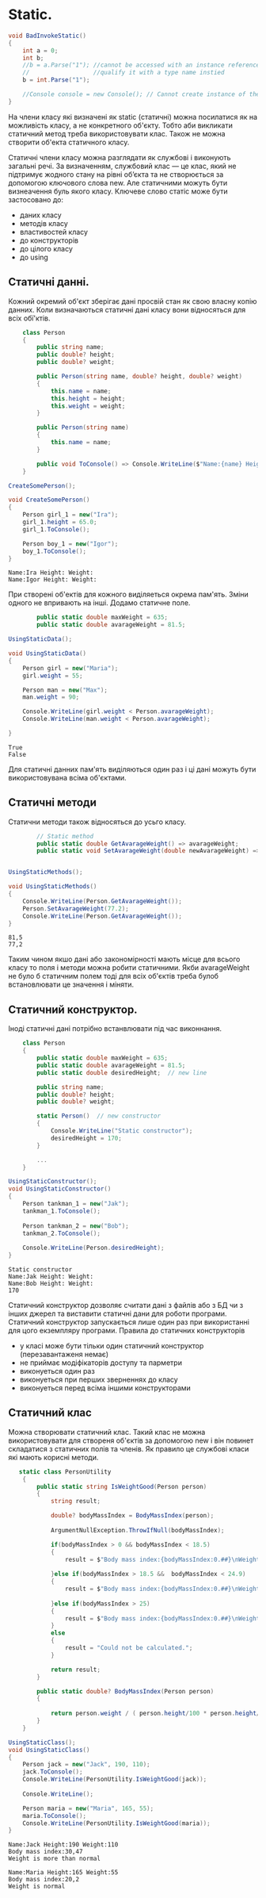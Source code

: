 # Static.

```cs
void BadInvokeStatic()
{
    int a = 0;
    int b;
    //b = a.Parse("1"); //cannot be accessed with an instance reference;
    //                  //qualify it with a type name instied
    b = int.Parse("1");

    //Console console = new Console(); // Cannot create instance of the static class
}
```
На члени класу які визначені як static (статичні) можна посилатися як на можливість класу, а не конкретного об'єкту. Тобто аби викликати статичний метод треба використовувати клас. Також не можна створити об'екта статичного класу.

Статичні члени класу можна разглядати як службові і виконують загальні речі. За визначенням, службовий клас — це клас, який не підтримує жодного стану на рівні об’єкта та не створюється за допомогою ключового слова new. Але статичними можуть бути визнеачення буль якого класу. Ключеве слово статіс може бути застосовано до:

- даних класу
- методів класу
- властивостей класу
- до конструкторів
- до цілого класу
- до using

## Статичні данні.

Кожний окремий об'єкт зберігає дані просвій стан як свою власну копію данних. Коли визначаються статичні дані класу вони відносяться для всіх обї'ктів.

```cs
    class Person
    {
        public string name;
        public double? height;
        public double? weight;

        public Person(string name, double? height, double? weight)
        {
            this.name = name;
            this.height = height;
            this.weight = weight;
        }

        public Person(string name)
        {
            this.name = name;
        }

        public void ToConsole() => Console.WriteLine($"Name:{name} Height:{height} Weight:{weight}");
    }
```
```cs
CreateSomePerson();

void CreateSomePerson()
{
    Person girl_1 = new("Ira");
    girl_1.height = 65.0;
    girl_1.ToConsole();

    Person boy_1 = new("Igor");
    boy_1.ToConsole();
}
```
```
Name:Ira Height: Weight:
Name:Igor Height: Weight:
```
При створені об'ектів для кожного виділяеться окрема пам'ять. Зміни одного не впривають на інші. Додамо статичне поле.

```cs
        public static double maxWeight = 635;
        public static double avarageWeight = 81.5;
```
```cs
UsingStaticData();

void UsingStaticData()
{
    Person girl = new("Maria");
    girl.weight = 55;

    Person man = new("Max");
    man.weight = 90;

    Console.WriteLine(girl.weight < Person.avarageWeight);
    Console.WriteLine(man.weight < Person.avarageWeight);

}
```
```
True
False
```
Для статичні данних пам'ять виділяються один раз і ці дані можуть бути використовувана всіма об'єктами. 

## Статичні методи

Статични методи також відносяться до усьго класу.

```cs
        // Static method
        public static double GetAvarageWeight() => avarageWeight;
        public static void SetAvarageWeight(double newAvarageWeight) => avarageWeight = newAvarageWeight;
```
```cs

UsingStaticMethods();

void UsingStaticMethods()
{
    Console.WriteLine(Person.GetAvarageWeight());
    Person.SetAvarageWeight(77.2);
    Console.WriteLine(Person.GetAvarageWeight());
}
```
```
81,5
77,2
```
Таким чином якшо дані або закономірності мають місце для всього класу то поля і методи можна робити статичними. Якби avarageWeight не було б статичним полем тоді для всіх об'єктів треба булоб встановлювати це значення і міняти.

## Статичний конструктор.

Іноді статичні дані потрібно встанвлювати під час виконнання. 

```cs
    class Person
    {
        public static double maxWeight = 635;
        public static double avarageWeight = 81.5;
        public static double desiredHeight;  // new line

        public string name;
        public double? height;
        public double? weight;

        static Person()  // new constructor
        {
            Console.WriteLine("Static constructor");
            desiredHeight = 170;
        }

        ...
    }
```
```cs
UsingStaticConstructor();
void UsingStaticConstructor()
{
    Person tankman_1 = new("Jak");
    tankman_1.ToConsole();
    
    Person tankman_2 = new("Bob");
    tankman_2.ToConsole();
    
    Console.WriteLine(Person.desiredHeight);
}
```
```
Static constructor
Name:Jak Height: Weight:
Name:Bob Height: Weight:
170
```
Статичний конструктор дозволяє считати дані з файлів або з БД чи з інших джерел та виставити статичні дани для роботи програми. Статичний конструктор запускається лише один раз при використанні для цого екземпляру програми.
Правила до статичних конструкторів 
- у класі може бути тільки один статичний конструктор (перезавантаженя немає)
- не приймає модіфікаторів доступу та парметри
- виконуеться один раз
- виконуеться при перших зверненнях до класу 
- виконуеться перед всіма іншими конструкторами

## Статичний клас

Можна створювати статичний клас. Такий клас не можна використовувати для створеня об'єктів за допомогою new і він повинет складатися з статичних полів та членів.
Як правило це службові класи які мають корисні методи.

```cs
   static class PersonUtility
    {
        public static string IsWeightGood(Person person)
        {
            string result;

            double? bodyMassIndex = BodyMassIndex(person);
            
            ArgumentNullException.ThrowIfNull(bodyMassIndex);

            if(bodyMassIndex > 0 && bodyMassIndex < 18.5)
            {
                result = $"Body mass index:{bodyMassIndex:0.##}\nWeight is less than required";
            
            }else if(bodyMassIndex > 18.5 &&  bodyMassIndex < 24.9)
            {
                result = $"Body mass index:{bodyMassIndex:0.##}\nWeight is normal";
            
            }else if(bodyMassIndex > 25)
            {
                result = $"Body mass index:{bodyMassIndex:0.##}\nWeight is more than normal";
            }
            else
            {
                result = "Could not be calculated.";
            }

            return result;
        }

        public static double? BodyMassIndex(Person person)
        {
 
            return person.weight / ( person.height/100 * person.height/100 );
        }
    }

```
```cs
UsingStaticClass();
void UsingStaticClass()
{
    Person jack = new("Jack", 190, 110);
    jack.ToConsole();
    Console.WriteLine(PersonUtility.IsWeightGood(jack));
    
    Console.WriteLine();

    Person maria = new("Maria", 165, 55);
    maria.ToConsole();
    Console.WriteLine(PersonUtility.IsWeightGood(maria));
}
```
```
Name:Jack Height:190 Weight:110
Body mass index:30,47
Weight is more than normal

Name:Maria Height:165 Weight:55
Body mass index:20,2
Weight is normal
```

